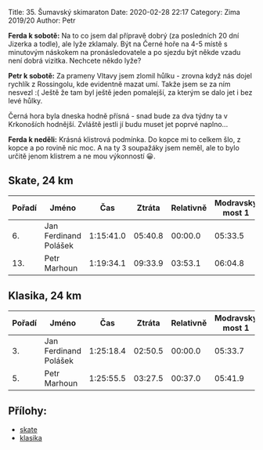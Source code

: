 Title:  35. Šumavský skimaraton
Date: 2020-02-28 22:17
Category: Zima 2019/20
Author: Petr

**Ferda k sobotě:** Na to co jsem dal přípravě dobrý (za posledních 20 dní Jizerka a todle), ale lyže zklamaly. Být na Černé hoře na 4-5 místě s minutovým náskokem na pronásledovatele a po sjezdu být někde vzadu není dobrá vizitka. Nechcete někdo lyže?

**Petr k sobotě:** Za prameny Vltavy jsem zlomil hůlku - zrovna když nás dojel rychlík z Rossingolu, kde evidentně mazat umí. Takže jsem se za ním nesvezl :( Ještě že tam byl ještě jeden pomalejší, za kterým se dalo jet i bez levé hůlky.

Černá hora byla dneska hodně přísná - snad bude za dva týdny ta v Krkonoších hodnější. Zvláště jestli jí budu muset jet poprvé naplno...

**Ferda k neděli:** Krásná klistrová podmínka. Do kopce mi to celkem šlo, z kopce a po rovině nic moc. A na ty 3 soupažáky jsem neměl, ale to bylo určitě jenom klistrem a ne mou výkonností 😀.

Skate, 24 km
-------------

| Pořadí | Jméno                 | Čas       | Ztráta  | Relativně | Modravský most 1 | Modravský most 2 | Černá hora |
|--------|-----------------------|-----------|---------|-----------|------------------|------------------|------------|
| 6.     | Jan Ferdinand Polášek | 1:15:41.0 | 05:40.8 | 00:00.0   | 05:33.5          | 26:11.6          | 55:10.3    |
| 13.    | Petr Marhoun          | 1:19:34.1 | 09:33.9 | 03:53.1   | 06:04.8          | 27:41.8          | 58:23.8    |

Klasika, 24 km
--------------

| Pořadí | Jméno                 | Čas       | Ztráta  | Relativně | Modravský most 1 | Modravský most 2 | Černá hora |
|--------|-----------------------|-----------|---------|-----------|------------------|------------------|------------|
| 3.     | Jan Ferdinand Polášek | 1:25:18.4 | 02:50.5 | 00:00.0   | 05:33.7          | 30:21.8          | 1:03:46.8  |
| 5.     | Petr Marhoun          | 1:25:55.5 | 03:27.5 | 00:37.0   | 05:41.9          | 30:49.3          | 1:05:03.6  |

Přílohy:
--------

- [skate]({static}/static/zima-2019-20/20200222-spz-sm-sobota-24km-FT-abs.pdf)
- [klasika]({static}/static/zima-2019-20/20200223-spz-sm-nedele-24km-CT-abs.pdf)
